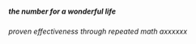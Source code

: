 ##### the number for a wonderful life ##### 
###### proven effectiveness through repeated math axxxxxx ######
